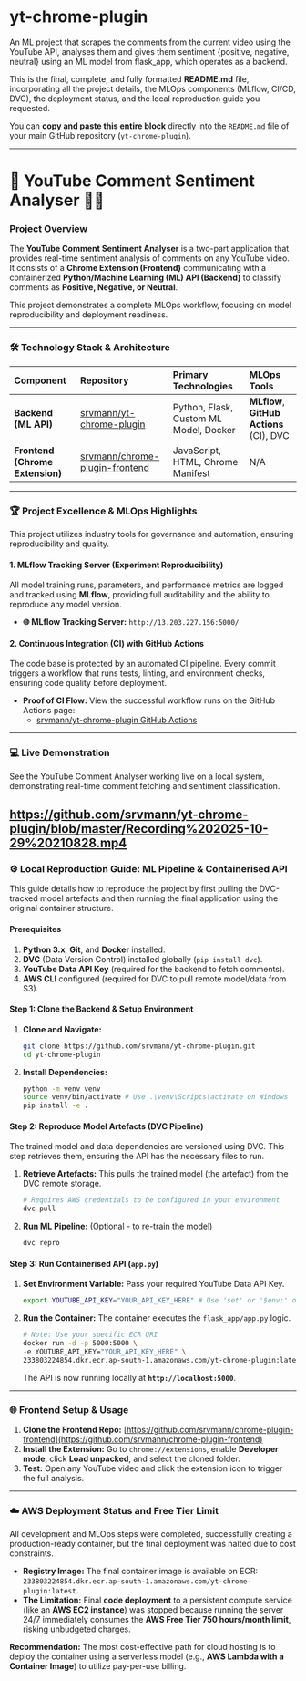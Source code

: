 yt-chrome-plugin
==============================

An ML project that scrapes the comments from the current video using the YouTube API, analyses them and gives them sentiment {positive, negative, neutral} using an ML model from flask_app, which operates as a  backend.

This is the final, complete, and fully formatted **README.md** file, incorporating all the project details, the MLOps components (MLflow, CI/CD, DVC), the deployment status, and the local reproduction guide you requested.

You can **copy and paste this entire block** directly into the `README.md` file of your main GitHub repository (`yt-chrome-plugin`).

-----

# 🌟 YouTube Comment Sentiment Analyser 🤖💬

### Project Overview

The **YouTube Comment Sentiment Analyser** is a two-part application that provides real-time sentiment analysis of comments on any YouTube video. It consists of a **Chrome Extension (Frontend)** communicating with a containerized **Python/Machine Learning (ML) API (Backend)** to classify comments as **Positive, Negative, or Neutral**.

This project demonstrates a complete MLOps workflow, focusing on model reproducibility and deployment readiness.

-----

### 🛠️ Technology Stack & Architecture

| Component | Repository | Primary Technologies | MLOps Tools |
| :--- | :--- | :--- | :--- |
| **Backend (ML API)** | [srvmann/yt-chrome-plugin](https://github.com/srvmann/yt-chrome-plugin) | Python, Flask, Custom ML Model, Docker | **MLflow**, **GitHub Actions** (CI), DVC |
| **Frontend (Chrome Extension)** | [srvmann/chrome-plugin-frontend](https://github.com/srvmann/chrome-plugin-frontend) | JavaScript, HTML, Chrome Manifest | N/A |

-----

### 🏆 Project Excellence & MLOps Highlights

This project utilizes industry tools for governance and automation, ensuring reproducibility and quality.

#### 1\. MLflow Tracking Server (Experiment Reproducibility)

All model training runs, parameters, and performance metrics are logged and tracked using **MLflow**, providing full auditability and the ability to reproduce any model version.

  * **🌐 MLflow Tracking Server:** `http://13.203.227.156:5000/`

#### 2\. Continuous Integration (CI) with GitHub Actions

The code base is protected by an automated CI pipeline. Every commit triggers a workflow that runs tests, linting, and environment checks, ensuring code quality before deployment.

  * **Proof of CI Flow:** View the successful workflow runs on the GitHub Actions page:
      * [srvmann/yt-chrome-plugin GitHub Actions](https://www.google.com/search?q=https://github.com/srvmann/yt-chrome-plugin/actions)

-----

### 💻 Live Demonstration

See the YouTube Comment Analyser working live on a local system, demonstrating real-time comment fetching and sentiment classification.


https://github.com/srvmann/yt-chrome-plugin/blob/master/Recording%202025-10-29%20210828.mp4
-----

### ⚙️ Local Reproduction Guide: ML Pipeline & Containerised API

This guide details how to reproduce the project by first pulling the DVC-tracked model artefacts and then running the final application using the original container structure.

#### Prerequisites

1.  **Python 3.x**, **Git**, and **Docker** installed.
2.  **DVC** (Data Version Control) installed globally (`pip install dvc`).
3.  **YouTube Data API Key** (required for the backend to fetch comments).
4.  **AWS CLI** configured (required for DVC to pull remote model/data from S3).

#### Step 1: Clone the Backend & Setup Environment

1.  **Clone and Navigate:**
    ```bash
    git clone https://github.com/srvmann/yt-chrome-plugin.git
    cd yt-chrome-plugin
    ```
2.  **Install Dependencies:**
    ```bash
    python -m venv venv
    source venv/bin/activate # Use .\venv\Scripts\activate on Windows
    pip install -e .
    ```

#### Step 2: Reproduce Model Artefacts (DVC Pipeline)

The trained model and data dependencies are versioned using DVC. This step retrieves them, ensuring the API has the necessary files to run.

1.  **Retrieve Artefacts:** This pulls the trained model (the artefact) from the DVC remote storage.
    ```bash
    # Requires AWS credentials to be configured in your environment
    dvc pull
    ```
2.  **Run ML Pipeline:** (Optional - to re-train the model)
    ```bash
    dvc repro
    ```

#### Step 3: Run Containerised API (`app.py`)

1.  **Set Environment Variable:** Pass your required YouTube Data API Key.

    ```bash
    export YOUTUBE_API_KEY="YOUR_API_KEY_HERE" # Use 'set' or '$env:' on Windows
    ```

2.  **Run the Container:** The container executes the `flask_app/app.py` logic.

    ```bash
    # Note: Use your specific ECR URI
    docker run -d -p 5000:5000 \
    -e YOUTUBE_API_KEY="YOUR_API_KEY_HERE" \
    233803224854.dkr.ecr.ap-south-1.amazonaws.com/yt-chrome-plugin:latest
    ```

    The API is now running locally at **`http://localhost:5000`**.

-----

### 🌐 Frontend Setup & Usage

1.  **Clone the Frontend Repo:** [https://github.com/srvmann/chrome-plugin-frontend](https://github.com/srvmann/chrome-plugin-frontend)
2.  **Install the Extension:** Go to `chrome://extensions`, enable **Developer mode**, click **Load unpacked**, and select the cloned folder.
3.  **Test:** Open any YouTube video and click the extension icon to trigger the full analysis.

-----

### ☁️ AWS Deployment Status and Free Tier Limit

All development and MLOps steps were completed, successfully creating a production-ready container, but the final deployment was halted due to cost constraints.

  * **Registry Image:** The final container image is available on ECR: `233803224854.dkr.ecr.ap-south-1.amazonaws.com/yt-chrome-plugin:latest`.
  * **The Limitation:** Final **code deployment** to a persistent compute service (like an **AWS EC2 instance**) was stopped because running the server 24/7 immediately consumes the **AWS Free Tier 750 hours/month limit**, risking unbudgeted charges.

**Recommendation:** The most cost-effective path for cloud hosting is to deploy the container using a serverless model (e.g., **AWS Lambda with a Container Image**) to utilize pay-per-use billing.
